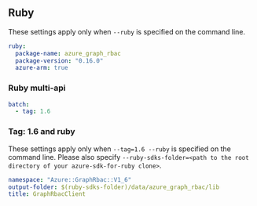 ## Ruby

These settings apply only when `--ruby` is specified on the command line.

``` yaml $(ruby)
ruby:
  package-name: azure_graph_rbac
  package-version: "0.16.0"
  azure-arm: true
```

### Ruby multi-api

``` yaml $(ruby) && $(multiapi)
batch:
  - tag: 1.6
```

### Tag: 1.6 and ruby

These settings apply only when `--tag=1.6 --ruby` is specified on the command line.
Please also specify `--ruby-sdks-folder=<path to the root directory of your azure-sdk-for-ruby clone>`.

``` yaml $(tag) == '1.6' && $(ruby)
namespace: "Azure::GraphRbac::V1_6"
output-folder: $(ruby-sdks-folder)/data/azure_graph_rbac/lib
title: GraphRbacClient
```
